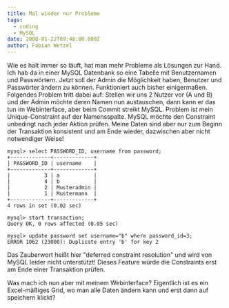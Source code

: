 ```yaml
---
title: Mal wieder nur Probleme
tags:
  - coding
  - MySQL
date: 2008-01-22T09:48:00.000Z
author: Fabian Wetzel
---
```


Wie es halt immer so läuft, hat man mehr Probleme als Lösungen zur Hand. Ich hab da in einer MySQL Datenbank so eine Tabelle mit Benutzernamen und Passwörtern. Jetzt soll der Admin die Möglichkeit haben, Benutzer und Passwörter ändern zu können. Funktioniert auch bisher einigermaßen. Folgendes Problem tritt dabei auf: Stellen wir uns 2 Nutzer vor (A und B) und der Admin möchte deren Namen nun austauschen, dann kann er das tun im Webinterface, aber beim Commit streikt MySQL. Problem ist mein Unique-Constraint auf der Namensspalte. MySQL möchte den Constraint unbedingt nach jeder Aktion prüfen. Meine Daten sind aber nur zum Beginn der Transaktion konsistent und am Ende wieder, dazwischen aber nicht notwendiger Weise!
  
    mysql> select PASSWORD_ID, username from password;
    +-------------+-------------+
    | PASSWORD_ID | username    |
    +-------------+-------------+
    |           3 | a           |
    |           4 | b           |
    |           2 | Musteradmin |
    |           1 | Mustermann  |
    +-------------+-------------+
    4 rows in set (0.02 sec)

    mysql> start transaction;
    Query OK, 0 rows affected (0.05 sec)

    mysql> update password set username="b" where password_id=3;
    ERROR 1062 (23000): Duplicate entry 'b' for key 2

Das Zauberwort heißt hier "deferred constraint resolution" und wird von MySQL leider nicht unterstützt! Dieses Feature würde die Constraints erst am Ende einer Transaktion prüfen.

Was mach ich nun aber mit meinem Webinterface? Eigentlich ist es ein Excel-mäßiges Grid, wo man alle Daten ändern kann und erst dann auf speichern klickt?


